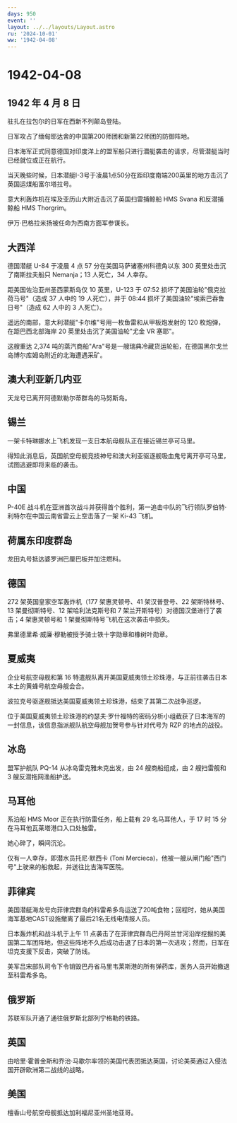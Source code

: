 ```yaml
---
days: 950
event: ''
layout: ../../layouts/Layout.astro
ru: '2024-10-01'
ww: '1942-04-08'
---
```


# 1942-04-08

## 1942 年 4 月 8 日

驻扎在拉包尔的日军在西新不列颠岛登陆。

日军攻占了缅甸耶达舍的中国第200师团和新第22师团的防御阵地。

日本海军正式同意德国对印度洋上的盟军船只进行潜艇袭击的请求，尽管潜艇当时已经就位或正在航行。

当天晚些时候，日本潜艇I-3号于凌晨1点50分在距印度南端200英里的地方击沉了英国运煤船富尔塔拉号。

意大利轰炸机在埃及亚历山大附近击沉了英国扫雷捕鲸船 HMS Svana
和反潜捕鲸船 HMS Thorgrim。

伊万·巴格拉米扬被任命为西南方面军参谋长。

## 大西洋

德国潜艇 U-84 于凌晨 4 点 57 分在美国马萨诸塞州科德角以东 300
英里处击沉了南斯拉夫船只 Nemanja；13 人死亡，34 人幸存。

距美国佐治亚州圣西蒙斯岛仅 10 英里，U-123 于 07:52
损坏了美国油轮"俄克拉荷马号"（造成 37 人中的 19 人死亡），并于 08:44
损坏了美国油轮"埃索巴吞鲁日号"（造成 62 人中的 3 人死亡）。

遥远的南部，意大利潜艇"卡尔维"号用一枚鱼雷和从甲板炮发射的 120
枚炮弹，在距巴西北部海岸 20 英里处击沉了美国油轮"尤金 VR 塞耶"。

这艘重达 2,374
吨的蒸汽商船"Ara"号是一艘瑞典冷藏货运轮船，在德国黑尔戈兰岛博尔库姆岛附近的北海遭遇采矿。

## 澳大利亚新几内亚

天龙号已离开阿德默勒尔蒂群岛的马努斯岛。

## 锡兰

一架卡特琳娜水上飞机发现一支日本航母舰队正在接近锡兰亭可马里。

得知此消息后，英国航空母舰竞技神号和澳大利亚驱逐舰吸血鬼号离开亭可马里，试图逃避即将来临的袭击。

## 中国

P-40E
战斗机在亚洲首次战斗并获得首个胜利，第一追击中队的飞行领队罗伯特·利特尔在中国云南省雷云上空击落了一架
Ki-43 飞机。

## 荷属东印度群岛

龙田丸号抵达婆罗洲巴厘巴板并加注燃料。

## 德国

272 架英国皇家空军轰炸机（177 架惠灵顿号、41 架汉普登号、22
架斯特林号、13 架曼彻斯特号、12 架哈利法克斯号和 7
架兰开斯特号）对德国汉堡进行了袭击；4 架惠灵顿号和 1
架曼彻斯特号飞机在这次袭击中损失。

弗里德里希·威廉·穆勒被授予骑士铁十字勋章和橡树叶勋章。

## 夏威夷

企业号航空母舰和第 16
特遣舰队离开美国夏威夷领土珍珠港，与正前往袭击日本本土的黄蜂号航空母舰会合。

波拉克号驱逐舰抵达美国夏威夷领土珍珠港，结束了其第二次战争巡逻。

位于美国夏威夷领土珍珠港的约瑟夫·罗什福特的密码分析小组截获了日本海军的一封信息，该信息指派舰队航空母舰加贺号参与针对代号为
RZP 的地点的战役。

## 冰岛

盟军护航队 PQ-14 从冰岛雷克雅未克出发，由 24 艘商船组成，由 2 艘扫雷舰和
3 艘反潜拖网渔船护送。

## 马耳他

系泊船 HMS Moor 正在执行防雷任务，船上载有 29 名马耳他人，于 17 时 15
分在马耳他瓦莱塔港口入口处触雷。

她心碎了，瞬间沉沦。

仅有一人幸存，即潜水员托尼·默西卡 (Toni
Mercieca)，他被一艘从闸门船"西门号"上驶来的船救起，并送往比吉海军医院。

## 菲律宾

美国潜艇海龙号向菲律宾群岛的科雷希多岛运送了20吨食物；回程时，她从美国海军基地CAST设施撤离了最后21名无线电情报人员。

日本轰炸机和战斗机于上午 11
点袭击了在菲律宾群岛巴丹阿兰甘河沿岸挖掘的美国第二军团阵地，但这些阵地不久后成功击退了日本的第一次进攻；然而，日军在坦克支援下反击，突破了防线。

美军吕宋部队司令下令销毁巴丹省马里韦莱斯港的所有弹药库，医务人员开始撤退至科雷希多岛。

## 俄罗斯

苏联军队开通了通往俄罗斯北部列宁格勒的铁路。

## 英国

由哈里·霍普金斯和乔治·马歇尔率领的美国代表团抵达英国，讨论美英通过入侵法国开辟欧洲第二战线的战略。

## 美国

檀香山号航空母舰抵达加利福尼亚州圣地亚哥。